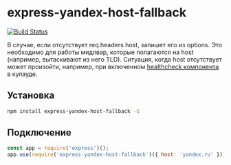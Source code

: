 # express-yandex-host-fallback

[![Build Status](https://drone.yandex-team.ru/api/badges/project-stub/express-yandex-host-fallback/status.svg)](https://drone.yandex-team.ru/project-stub/express-yandex-host-fallback)

В случае, если отсутствует req.headers.host, запишет его из options. Это необходимо для работы
мидлвар, которые полагаются на host (например, вытаскивают из него TLD). Ситуация, когда
host отсутствует может произойти, например, при включенном
[healthcheck компонента](https://docs.platform.yandex-team.ru/doc/healthcheck/healthcheck) в кулауде.

## Установка

```bash
npm install express-yandex-host-fallback -S
```

## Подключение
```js
const app = require('express')();
app.use(require('express-yandex-host-fallback')({ host: 'yandex.ru' }));
```